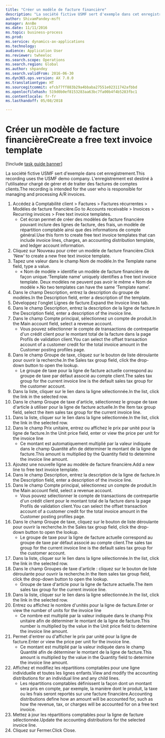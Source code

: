 ```yaml
--- 
title: "Créer un modèle de facture financière"
description: "La société fictive USMF sert d'exemple dans cet enregistrement."
author: ShivamPandey-msft
manager: AnnBe
ms.date: 11/11/2016
ms.topic: business-process
ms.prod: 
ms.service: dynamics-ax-applications
ms.technology: 
audience: Application User
ms.reviewer: twheeloc
ms.search.scope: Operations
ms.search.region: Global
ms.author: shpandey
ms.search.validFrom: 2016-06-30
ms.dyn365.ops.version: AX 7.0.0
ms.translationtype: HT
ms.sourcegitcommit: efcb77ff883b29a4bbaba27551e02311742afbbd
ms.openlocfilehash: 519d0b0ef8153283aa63bc7fa00b4f4b5283fbc1
ms.contentlocale: fr-fr
ms.lasthandoff: 05/08/2018

---
```

# <a name="create-a-free-text-invoice-template"></a><span data-ttu-id="fc226-103">Créer un modèle de facture financière</span><span class="sxs-lookup"><span data-stu-id="fc226-103">Create a free text invoice template</span></span>

[!include [task guide banner](../../includes/task-guide-banner.md)]

<span data-ttu-id="fc226-104">La société fictive USMF sert d'exemple dans cet enregistrement.</span><span class="sxs-lookup"><span data-stu-id="fc226-104">This recording uses the USMF demo company.</span></span> <span data-ttu-id="fc226-105">L'enregistrement est destiné à l'utilisateur chargé de gérer et de traiter des factures de comptes clients.</span><span class="sxs-lookup"><span data-stu-id="fc226-105">The recording is intended for the user who is responsible for managing and processing A/R invoices.</span></span>

1. <span data-ttu-id="fc226-106">Accédez à Comptabilité client > Factures > Factures récurrentes > Modèles de facture financière.</span><span class="sxs-lookup"><span data-stu-id="fc226-106">Go to Accounts receivable > Invoices > Recurring invoices > Free text invoice templates.</span></span>
    * <span data-ttu-id="fc226-107">Cet écran permet de créer des modèles de facture financière pouvant inclure des lignes de facture, des frais, un modèle de répartition comptable ainsi que des informations de compte général.</span><span class="sxs-lookup"><span data-stu-id="fc226-107">Use this form to create free text invoice templates that can include invoice lines, charges, an accounting distribution template, and ledger account information.</span></span>  
2. <span data-ttu-id="fc226-108">Cliquez sur Nouveau pour créer un modèle de facture financière.</span><span class="sxs-lookup"><span data-stu-id="fc226-108">Click 'New' to create a new free text invoice template.</span></span>
3. <span data-ttu-id="fc226-109">Tapez une valeur dans le champ Nom de modèle.</span><span class="sxs-lookup"><span data-stu-id="fc226-109">In the Template name field, type a value.</span></span>
    * <span data-ttu-id="fc226-110">« Nom de modèle » identifie un modèle de facture financière de façon unique.</span><span class="sxs-lookup"><span data-stu-id="fc226-110">‘Template name’ uniquely identifies a free text invoice template.</span></span> <span data-ttu-id="fc226-111">Deux modèles ne peuvent pas avoir le même « Nom de modèle ».</span><span class="sxs-lookup"><span data-stu-id="fc226-111">No two templates can have the same ‘Template name’.</span></span>  
4. <span data-ttu-id="fc226-112">Dans le champ Description, entrez la description du groupe de modèles.</span><span class="sxs-lookup"><span data-stu-id="fc226-112">In the Description field, enter a description of the template.</span></span>
5. <span data-ttu-id="fc226-113">Développez l'onglet Lignes de facture.</span><span class="sxs-lookup"><span data-stu-id="fc226-113">Expand the Invoice lines tab.</span></span>
6. <span data-ttu-id="fc226-114">Dans le champ Description, entrez la description de la ligne de facture.</span><span class="sxs-lookup"><span data-stu-id="fc226-114">In the Description field, enter a description of the invoice line.</span></span>
7. <span data-ttu-id="fc226-115">Dans le champ Compte principal, sélectionnez un compte de produit.</span><span class="sxs-lookup"><span data-stu-id="fc226-115">In the Main account field, select a revenue account.</span></span>
    * <span data-ttu-id="fc226-116">Vous pouvez sélectionner le compte de transactions de contrepartie d'un crédit client pour le montant total de la facture dans la page Profils de validation client.</span><span class="sxs-lookup"><span data-stu-id="fc226-116">You can select the offset transaction account of a customer credit for the total invoice amount in the Customer posting profiles page.</span></span>  
8. <span data-ttu-id="fc226-117">Dans le champ Groupe de taxe, cliquez sur le bouton de liste déroulante pour ouvrir la recherche.</span><span class="sxs-lookup"><span data-stu-id="fc226-117">In the Sales tax group field, click the drop-down button to open the lookup.</span></span>
    * <span data-ttu-id="fc226-118">Le groupe de taxe pour la ligne de facture actuelle correspond au groupe de taxe par défaut associé au compte client.</span><span class="sxs-lookup"><span data-stu-id="fc226-118">The sales tax group for the current invoice line is the default sales tax group for the customer account.</span></span>  
9. <span data-ttu-id="fc226-119">Dans la liste, cliquer sur le lien dans la ligne sélectionnée.</span><span class="sxs-lookup"><span data-stu-id="fc226-119">In the list, click the link in the selected row.</span></span>
10. <span data-ttu-id="fc226-120">Dans le champ Groupe de taxe d'article, sélectionnez le groupe de taxe d'article à utiliser pour la ligne de facture actuelle.</span><span class="sxs-lookup"><span data-stu-id="fc226-120">In the Item tax group field, select the item sales tax group for the current invoice line.</span></span>
11. <span data-ttu-id="fc226-121">Dans la liste, cliquer sur le lien dans la ligne sélectionnée.</span><span class="sxs-lookup"><span data-stu-id="fc226-121">In the list, click the link in the selected row.</span></span>
12. <span data-ttu-id="fc226-122">Dans le champ Prix unitaire, entrez ou affichez le prix par unité pour la ligne de facture.</span><span class="sxs-lookup"><span data-stu-id="fc226-122">In the Unit price field, enter or view the price per unit for the invoice line</span></span>
    * <span data-ttu-id="fc226-123">Ce montant est automatiquement multiplié par la valeur indiquée dans le champ Quantité afin de déterminer le montant de la ligne de facture.</span><span class="sxs-lookup"><span data-stu-id="fc226-123">This amount is multiplied by the Quantity field to determine the invoice line amount.</span></span>  
13. <span data-ttu-id="fc226-124">Ajoutez une nouvelle ligne au modèle de facture financière.</span><span class="sxs-lookup"><span data-stu-id="fc226-124">Add a new line to free text invoice template.</span></span>
14. <span data-ttu-id="fc226-125">Dans le champ Description, entrez la description de la ligne de facture.</span><span class="sxs-lookup"><span data-stu-id="fc226-125">In the Description field, enter a description of the invoice line.</span></span>
15. <span data-ttu-id="fc226-126">Dans le champ Compte principal, sélectionnez un compte de produit.</span><span class="sxs-lookup"><span data-stu-id="fc226-126">In the Main account field, select a revenue account.</span></span>
    * <span data-ttu-id="fc226-127">Vous pouvez sélectionner le compte de transactions de contrepartie d'un crédit client pour le montant total de la facture dans la page Profils de validation client.</span><span class="sxs-lookup"><span data-stu-id="fc226-127">You can select the offset transaction account of a customer credit for the total invoice amount in the Customer posting profiles page.</span></span>  
16. <span data-ttu-id="fc226-128">Dans le champ Groupe de taxe, cliquez sur le bouton de liste déroulante pour ouvrir la recherche.</span><span class="sxs-lookup"><span data-stu-id="fc226-128">In the Sales tax group field, click the drop-down button to open the lookup.</span></span>
    * <span data-ttu-id="fc226-129">Le groupe de taxe pour la ligne de facture actuelle correspond au groupe de taxe par défaut associé au compte client.</span><span class="sxs-lookup"><span data-stu-id="fc226-129">The sales tax group for the current invoice line is the default sales tax group for the customer account.</span></span>  
17. <span data-ttu-id="fc226-130">Dans la liste, cliquer sur le lien dans la ligne sélectionnée.</span><span class="sxs-lookup"><span data-stu-id="fc226-130">In the list, click the link in the selected row.</span></span>
18. <span data-ttu-id="fc226-131">Dans le champ Groupes de taxe d'article : cliquez sur le bouton de liste déroulante pour ouvrir la recherche.</span><span class="sxs-lookup"><span data-stu-id="fc226-131">In the Item sales tax group field, click the drop-down button to open the lookup.</span></span>
    * <span data-ttu-id="fc226-132">Groupe de taxe d'article pour la ligne de facture actuelle.</span><span class="sxs-lookup"><span data-stu-id="fc226-132">The item sales tax group for the current invoice line.</span></span>  
19. <span data-ttu-id="fc226-133">Dans la liste, cliquer sur le lien dans la ligne sélectionnée.</span><span class="sxs-lookup"><span data-stu-id="fc226-133">In the list, click the link in the selected row.</span></span>
20. <span data-ttu-id="fc226-134">Entrez ou affichez le nombre d'unités pour la ligne de facture.</span><span class="sxs-lookup"><span data-stu-id="fc226-134">Enter or view the number of units for the invoice line</span></span>
    * <span data-ttu-id="fc226-135">Ce nombre est multiplié par la valeur indiquée dans le champ Prix unitaire afin de déterminer le montant de la ligne de facture.</span><span class="sxs-lookup"><span data-stu-id="fc226-135">This number is multiplied by the value in the Unit price field to determine the invoice line amount.</span></span>  
21. <span data-ttu-id="fc226-136">Permet d'entrer ou d'afficher le prix par unité pour la ligne de facture.</span><span class="sxs-lookup"><span data-stu-id="fc226-136">Enter or view the price per unit for the invoice line.</span></span> 
    * <span data-ttu-id="fc226-137">Ce montant est multiplié par la valeur indiquée dans le champ Quantité afin de déterminer le montant de la ligne de facture.</span><span class="sxs-lookup"><span data-stu-id="fc226-137">This amount is multiplied by the value in the Quantity field to determine the invoice line amount.</span></span>  
22. <span data-ttu-id="fc226-138">Affichez et modifiez les répartitions comptables pour une ligne individuelle et toutes les lignes enfants.</span><span class="sxs-lookup"><span data-stu-id="fc226-138">View and modify the accounting distributions for an individual line and any child lines.</span></span>
    * <span data-ttu-id="fc226-139">Les répartitions comptables définissent la façon dont un montant sera pris en compte, par exemple, la manière dont le produit, la taxe ou les frais seront reportés sur une facture financière.</span><span class="sxs-lookup"><span data-stu-id="fc226-139">Accounting distributions define how an amount will be accounted for, such as how the revenue, tax, or charges will be accounted for on a free text invoice.</span></span>  
23. <span data-ttu-id="fc226-140">Mettez à jour les répartitions comptables pour la ligne de facture sélectionnée.</span><span class="sxs-lookup"><span data-stu-id="fc226-140">Update the accounting distributions for the selected invoice line.</span></span>
24. <span data-ttu-id="fc226-141">Cliquez sur Fermer.</span><span class="sxs-lookup"><span data-stu-id="fc226-141">Click Close.</span></span>


